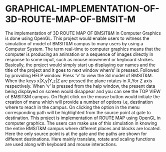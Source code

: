 # GRAPHICAL-IMPLEMENTATION-OF-3D-ROUTE-MAP-OF-BMSIT-M
The implementation of 3D ROUTE MAP OF BMSIT&amp;M in Computer Graphics is done using OpenGL. This project would enable users to witness the simulation of model of BMSIT&amp;M campus to many users by using a Computer System. The term real-time to computer graphics means that the computer is producing an animation or a sequence of images directly in response to some input, such as mouse movement or keyboard strokes. Basically, the project would simply start up displaying our names and the title of the project and it goes to next window when‘s’ is pressed. Followed by providing HELP window. Press ‘v’ to view the 3d model of BMSIT&amp;M. When the keys x|X,y|Y,z|Z are pressed the plane rotates in X,Yor Z axis respectively. When ‘v’ is pressed from the help window, the present data being displayed on screen would disappear and you can see the TOP VIEW of BMSIT&amp;M campus. On Right click on the mouse button would initiate the creation of menu which will provide a number of options i.e, destination where to reach in the campus. On clicking the option in the menu corresponding path will be highlighted from the source point at gate to destination. This project is implementation of ROUTE MAP using OpenGL in computer graphics. The users can make use of this simulation in knowing the entire BMSIT&amp;M campus where different places and blocks are located. Here the only source point is at the gate and the paths are shown for different destinations. Here mainly translate, rotate and scaling functions are used along with keyboard and mouse interactions.

